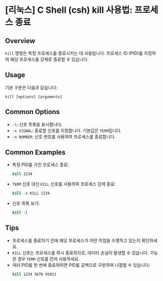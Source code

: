 # [리눅스] C Shell (csh) kill 사용법: 프로세스 종료

## Overview
`kill` 명령은 특정 프로세스를 종료시키는 데 사용됩니다. 프로세스 ID (PID)를 지정하여 해당 프로세스를 강제로 종료할 수 있습니다.

## Usage
기본 구문은 다음과 같습니다:
```
kill [options] [arguments]
```

## Common Options
- `-l`: 신호 목록을 표시합니다.
- `-s SIGNAL`: 종료할 신호를 지정합니다. 기본값은 `TERM`입니다.
- `-n NUMBER`: 신호 번호를 사용하여 프로세스를 종료합니다.

## Common Examples
- 특정 PID를 가진 프로세스 종료:
    ```csh
    kill 1234
    ```
- `TERM` 신호 대신 `KILL` 신호를 사용하여 프로세스 강제 종료:
    ```csh
    kill -s KILL 1234
    ```
- 신호 목록 보기:
    ```csh
    kill -l
    ```

## Tips
- 프로세스를 종료하기 전에 해당 프로세스가 어떤 작업을 수행하고 있는지 확인하세요.
- `KILL` 신호는 프로세스를 즉시 종료하므로, 데이터 손실이 발생할 수 있습니다. 가능한 경우 `TERM` 신호를 먼저 사용하세요.
- 여러 PID를 한 번에 종료하려면 PID를 공백으로 구분하여 나열할 수 있습니다:
    ```csh
    kill 1234 5678 91011
    ```